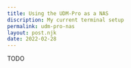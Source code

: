 ```yaml
---
title: Using the UDM-Pro as a NAS
discription: My current terminal setup
permalink: udm-pro-nas
layout: post.njk
date: 2022-02-28
---
```


TODO